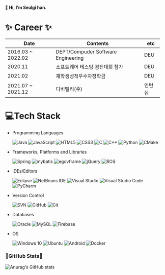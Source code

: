 
<!---
HanSeulg2/HanSeulg2 is a  repository because its `README.md` (this file) appears on your GitHub profile.
You can click the Preview link to take a look at your changes.
- 👀 I’m interested in ...📫
- 🌱 I’m currently learning ..
- 💞️ I’m looking to collaborate on ...
--->


#### 👋 Hi, I’m Seulgi han.

# ✨ Career ✨
|Date|Contents|etc|
|------|---|---|
|2016.03 ~ 2022.02|DEPT/Compuder Software Engineering|DEU|
|2020.11|소프트웨어 테스팅 경진대회 참가|DEU|
|2021.02|재학생성적우수자장학금|DEU|
|2021.07 ~ 2021.12|디비밸리(주)|인턴십|

#  💻Tech Stack
- Programming Languages

     ![Java](https://img.shields.io/badge/java-%23ED8B00.svg?style=&logo=java&logoColor=white)
![JavaScript](https://img.shields.io/badge/javascript-%23323330.svg?style=&logo=javascript&logoColor=%23F7DF1E)
![HTML5](https://img.shields.io/badge/html5-%23E34F26.svg?style=&logo=html5&logoColor=white)
![CSS3](https://img.shields.io/badge/css3-%231572B6.svg?style=&logo=css3&logoColor=white)
![C](https://img.shields.io/badge/c-%2300599C.svg?style=&logo=c&logoColor=white)
![C++](https://img.shields.io/badge/c++-%2300599C.svg?style=&logo=c%2B%2B&logoColor=white)
![Python](https://img.shields.io/badge/python-3670A0?style=&logo=python&logoColor=ffdd54)
![CMake](https://img.shields.io/badge/CMake-%23008FBA.svg?style=&logo=cmake&logoColor=white)
- Frameworks, Platforms and Libraries

     ![Spring](https://img.shields.io/badge/spring-%236DB33F.svg?style=&logo=spring&logoColor=white)
![mybatis](https://img.shields.io/badge/mybatis-%23323330.svg?style=&logo=egovframe&logoColor=white)
![egovframe](https://img.shields.io/badge/egovframe-5C2D91.svg?style=&logo=egovframe&logoColor=white)
![jQuery](https://img.shields.io/badge/jquery-%230769AD.svg?style=&logo=jquery&logoColor=white)
![ROS](https://img.shields.io/badge/ros-%230A0FF9.svg?style=&logo=ros&logoColor=white)
- IDEs/Editors

     ![Eclipse](https://img.shields.io/badge/Eclipse-FE7A16.svg?style=&logo=Eclipse&logoColor=white)
![NetBeans IDE](https://img.shields.io/badge/NetBeansIDE-1B6AC6.svg?style=&logo=apache-netbeans-ide&logoColor=white)
![Visual Studio](https://img.shields.io/badge/VisualStudio-5C2D91.svg?style=&logo=visual-studio&logoColor=white)
![Visual Studio Code](https://img.shields.io/badge/VisualStudioCode-0078d7.svg?style=&logo=visual-studio-code&logoColor=white)
![PyCharm](https://img.shields.io/badge/pycharm-143?style=&logo=pycharm&logoColor=black&color=black&labelColor=green)
- Version Control

     ![SVN](https://img.shields.io/badge/SVN-%2300599C.svg?style=&logo=subversion&logoColor=white)
![GitHub](https://img.shields.io/badge/github-%23121011.svg?style=&logo=github&logoColor=white)
![Git](https://img.shields.io/badge/git-%23F05033.svg?style=&logo=git&logoColor=white)
- Databases

     ![Oracle](https://img.shields.io/badge/oracle-%23F00000.svg?style=&logo=oracle&logoColor=white)
![MySQL](https://img.shields.io/badge/mysql-%2300f.svg?style=&logo=mysql&logoColor=white)
![Firebase](https://img.shields.io/badge/firebase-%23039BE5.svg?style=&logo=firebase)
- OS

     ![Windows 10](https://img.shields.io/badge/Windows-0078D6?style=&logo=windows&logoColor=white)
![Ubuntu](https://img.shields.io/badge/Ubuntu-E95420?style=&logo=ubuntu&logoColor=white)
![Android](https://img.shields.io/badge/Android-3DDC84?style=&logo=android&logoColor=white)
![Docker](https://img.shields.io/badge/docker-%230db7ed.svg?style=&logo=docker&logoColor=white)

### 👀GitHub Stats👀
![Anurag's GitHub stats](https://github-readme-stats.vercel.app/api?username=HanSeulg2&theme=dark&show_icons=true)
